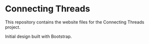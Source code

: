 # Connecting Threads 

This repository contains the website files for the Connecting Threads project.

Initial design built with Bootstrap.